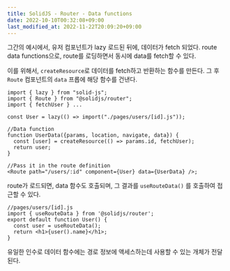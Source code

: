```yaml
---
title: SolidJS - Router - Data functions
date: 2022-10-10T00:32:08+09:00
last_modified_at: 2022-11-22T20:09:20+09:00
---
```


그간의 예시에서, 유저 컴포넌트가 lazy 로드된 뒤에, 데이터가 fetch 되었다. route data functions으로, route를 로딩하면서 동시에 data를 fetch할 수 있다.

이를 위해서, `createResource`로 데이터를 fetch하고 반환하는 함수를 만든다. 그 후 `Route` 컴포넌트의 `data` 프롭에 해당 함수를 건낸다.

```tsx
import { lazy } from "solid-js";
import { Route } from "@solidjs/router";
import { fetchUser } ... 

const User = lazy(() => import("./pages/users/[id].js"));

//Data function
function UserData({params, location, navigate, data}) {
  const [user] = createResource(() => params.id, fetchUser);
  return user;
}

//Pass it in the route definition
<Route path="/users/:id" component={User} data={UserData} />;
```

route가 로드되면, data 함수도 호출되며, 그 결과를 `useRouteData()` 를 호출하여 접근할 수 있다.

```tsx
//pages/users/[id].js
import { useRouteData } from '@solidjs/router';
export default function User() {
  const user = useRouteData();
  return <h1>{user().name}</h1>;
}
```

유일한 인수로 데이터 함수에는 경로 정보에 액세스하는데 사용할 수 있는 개체가 전달된다.